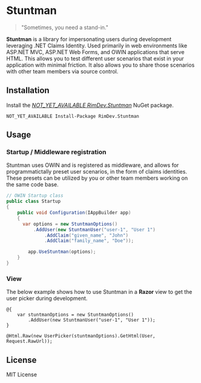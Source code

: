 # Stuntman

> "Sometimes, you need a stand-in."

**Stuntman** is a library for impersonating users during development leveraging .NET Claims Identity. Used primarily in web environments like ASP.NET MVC, ASP.NET Web Forms, and OWIN applications that serve HTML. This allows you to test different user scenarios that exist in your application with minimal friction. It also allows you to share those scenarios with other team members via source control.

## Installation

Install the [*NOT_YET_AVAILABLE RimDev.Stuntman*](https://www.nuget.org/packages/RimDev.Stuntman/) NuGet package.

```
NOT_YET_AVAILABLE Install-Package RimDev.Stuntman
```

## Usage

### Startup / Middleware registration

Stuntman uses OWIN and is registered as middleware, and allows for programmatictally preset user scenarios, in the form of claims identities. These presets can be utilized by you or other team members working on the same code base.

```csharp
// OWIN Startup class
public class Startup
{
    public void Configuration(IAppBuilder app)
    {
      var options = new StuntmanOptions()
          .AddUser(new StuntmanUser("user-1", "User 1")
              .AddClaim("given_name", "John")
              .AddClaim("family_name", "Doe"));

        app.UseStuntman(options);
    }
}
```

### View

The below example shows how to use Stuntman in a **Razor** view to get the user picker during development.

```
@{
    var stuntmanOptions = new StuntmanOptions()
        .AddUser(new StuntmanUser("user-1", "User 1"));
}

@Html.Raw(new UserPicker(stuntmanOptions).GetHtml(User, Request.RawUrl));
```

## License

MIT License
